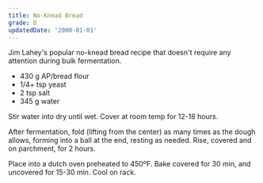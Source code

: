 ```yaml
---
title: No-Knead Bread
grade: D
updatedDate: '2000-01-01'
---
```

Jim Lahey's popular no-knead bread recipe that doesn't require any attention 
during bulk fermentation. 


- 430 g AP/bread flour
- 1/4+ tsp yeast
- 2 tsp salt
- 345 g water

Stir water into dry until wet. Cover at room temp for 12-18 hours.

After fermentation, fold (lifting from the center) as many times as the dough 
allows, forming into a ball at the end, resting as needed.  Rise, covered and 
on parchment, for 2 hours. 

Place into a dutch oven preheated to 450ºF. Bake 
covered for 30 min, and uncovered for 15-30 min. Cool on rack.